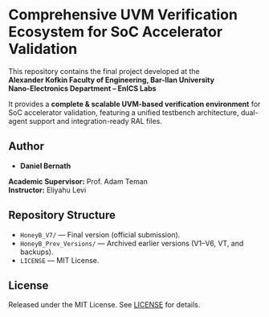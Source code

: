 # Comprehensive UVM Verification Ecosystem for SoC Accelerator Validation

This repository contains the final project developed at the  
**Alexander Kofkin Faculty of Engineering, Bar-Ilan University**  
**Nano-Electronics Department – EnICS Labs**  

It provides a **complete & scalable UVM-based verification environment** for SoC accelerator validation,
featuring a unified testbench architecture, dual-agent support and integration-ready RAL files.

## Author
- **Daniel Bernath**

**Academic Supervisor:** Prof. Adam Teman  
**Instructor:** Eliyahu Levi  

## Repository Structure
- `HoneyB_V7/` — Final version (official submission).  
- `HoneyB_Prev_Versions/` — Archived earlier versions (V1–V6, VT, and backups).  
- `LICENSE` — MIT License.  

## License
Released under the MIT License. See [LICENSE](LICENSE) for details.
